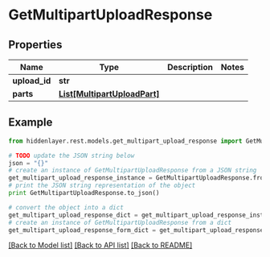 # GetMultipartUploadResponse


## Properties

Name | Type | Description | Notes
------------ | ------------- | ------------- | -------------
**upload_id** | **str** |  | 
**parts** | [**List[MultipartUploadPart]**](MultipartUploadPart.md) |  | 

## Example

```python
from hiddenlayer.rest.models.get_multipart_upload_response import GetMultipartUploadResponse

# TODO update the JSON string below
json = "{}"
# create an instance of GetMultipartUploadResponse from a JSON string
get_multipart_upload_response_instance = GetMultipartUploadResponse.from_json(json)
# print the JSON string representation of the object
print GetMultipartUploadResponse.to_json()

# convert the object into a dict
get_multipart_upload_response_dict = get_multipart_upload_response_instance.to_dict()
# create an instance of GetMultipartUploadResponse from a dict
get_multipart_upload_response_form_dict = get_multipart_upload_response.from_dict(get_multipart_upload_response_dict)
```
[[Back to Model list]](../README.md#documentation-for-models) [[Back to API list]](../README.md#documentation-for-api-endpoints) [[Back to README]](../README.md)


